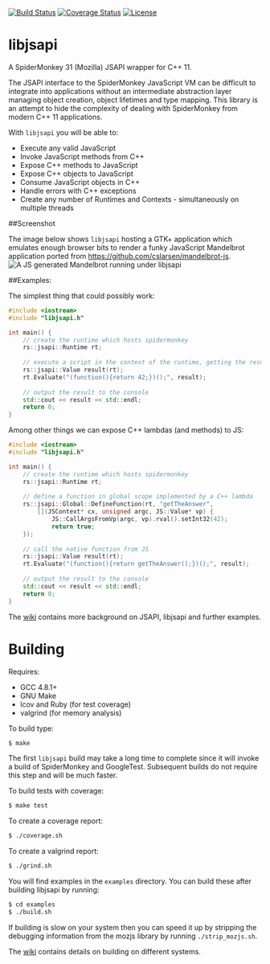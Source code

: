 [![Build Status](https://travis-ci.org/RipcordSoftware/libjsapi.svg?branch=master)](https://travis-ci.org/RipcordSoftware/libjsapi)
[![Coverage Status](https://coveralls.io/repos/RipcordSoftware/libjsapi/badge.svg)](https://coveralls.io/r/RipcordSoftware/libjsapi)
[![License](http://img.shields.io/:license-mit-blue.svg)](http://doge.mit-license.org)

# libjsapi
A SpiderMonkey 31 (Mozilla) JSAPI wrapper for C++ 11.

The JSAPI interface to the SpiderMonkey JavaScript VM can be difficult to integrate into 
applications without an intermediate abstraction layer managing object creation, object lifetimes and 
type mapping. This library is an attempt to hide the complexity of dealing with SpiderMonkey
from modern C++ 11 applications. 

With `libjsapi` you will be able to:
* Execute any valid JavaScript
* Invoke JavaScript methods from C++
* Expose C++ methods to JavaScript
* Expose C++ objects to JavaScript
* Consume JavaScript objects in C++
* Handle errors with C++ exceptions
* Create any number of Runtimes and Contexts - simultaneously on multiple threads
 
##Screenshot

The image below shows `libjsapi` hosting a GTK+ application which emulates enough browser bits to render a funky JavaScript Mandelbrot application ported from https://github.com/cslarsen/mandelbrot-js.
![A JS generated Mandelbrot running under libjsapi](https://pbs.twimg.com/media/CEVOZlRWAAAt6-w.png:large)

##Examples:

The simplest thing that could possibly work:
```c++
#include <iostream>
#include "libjsapi.h"

int main() {
    // create the runtime which hosts spidermonkey
    rs::jsapi::Runtime rt;
    
    // execute a script in the context of the runtime, getting the result
    rs::jsapi::Value result(rt);
    rt.Evaluate("(function(){return 42;})();", result);
    
    // output the result to the console
    std::cout << result << std::endl;
    return 0;
}
```

Among other things we can expose C++ lambdas (and methods) to JS:
```c++
#include <iostream>
#include "libjsapi.h"

int main() {
    // create the runtime which hosts spidermonkey
    rs::jsapi::Runtime rt;
    
    // define a function in global scope implemented by a C++ lambda
    rs::jsapi::Global::DefineFunction(rt, "getTheAnswer", 
        [](JSContext* cx, unsigned argc, JS::Value* vp) { 
            JS::CallArgsFromVp(argc, vp).rval().setInt32(42); 
            return true; 
    });
    
    // call the native function from JS
    rs::jsapi::Value result(rt);
    rt.Evaluate("(function(){return getTheAnswer();})();", result);
    
    // output the result to the console
    std::cout << result << std::endl;
    return 0;
}
```

The [wiki](https://github.com/RipcordSoftware/libjsapi/wiki) contains more background on JSAPI, libjsapi and further examples.

# Building
Requires:
* GCC 4.8.1+
* GNU Make
* lcov and Ruby (for test coverage)
* valgrind (for memory analysis)

To build type:
```bash
$ make
```

The first `libjsapi` build may take a long time to complete since it will invoke a build of SpiderMonkey and GoogleTest. Subsequent builds do not require this step and will be much faster.

To build tests with coverage:
```bash
$ make test
```

To create a coverage report:
```bash
$ ./coverage.sh
```

To create a valgrind report:
```bash
$ ./grind.sh
```

You will find examples in the `examples` directory. You can build these after building libjsapi by running:
```bash
$ cd examples
$ ./build.sh
```

If building is slow on your system then you can speed it up by stripping the debugging information from the mozjs library by running `./strip_mozjs.sh`.

The [wiki](https://github.com/RipcordSoftware/libjsapi/wiki) contains details on building on different systems.
